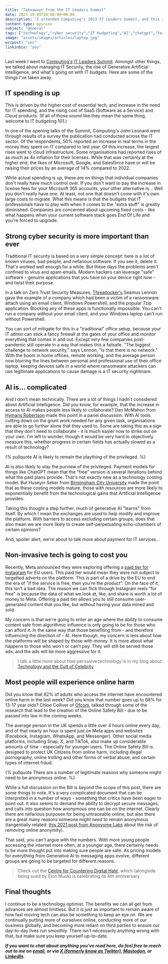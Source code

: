 ```yaml
---
title: "Takeaways from the IT Leaders Summit"
date: 2023-10-09T10:00:00+00:00
description: "I attended Computing's 2023 IT Leaders Summit, and this is what I've come away thinking about."
content-type: opinion
subject: "general"
tags: ["technology","cyber security","IT budgeting","AI","chatgpt","featured"]
image: "assets/images/articles/laptop.jpg"
wrcpost: "yes"
linkinbio: "yes"
---
```


Last week I went to [Computing's](https://www.computing.co.uk/) [IT Leaders Summit](https://event.computing.co.uk/itleaderssummit2023/en/page/home). Amongst other things, we talked about managing IT Security, the rise of Generative Artificial Intelligence, and what's going on with IT budgets. Here are some of the things I've taken away.

## IT spending is up

This is driven by the higher cost of essential tech, and increase in the need for IT spending, and the rising cost of SaaS (Software as a Service) and Cloud products. (If all of those sound like they mean the same thing, welcome to IT budgeting 101.)

In one of the opening talks of the Summit, Computing's John Leonard went through results of a survey the publication had conducted across the IT sector. Of the respondents, 50% reported an increase in real terms in the money they spent on IT compared to last year. Of this increase, the largest rises went to cloud infrastructure. Some organisations had reported rises of as much as 4x inflation for their licenses. While that was certainly at the higher end, the likes of Microsoft, Google, and Salesforce have or will be raising their prices by an average of 14% compared to 2022.

While actual spending is up, these are on things that individual companies don't really have much control over. If you don't want to pay the increase in license fees for your Microsoft 365 accounts, your other alternative is... Well you don't really have one. At least, not one that doesn't come with it's own large costs to migrate. What this means is that the budgets that IT professionals have to play with when it comes to the "extra stuff" is greatly diminished. Companies are concerned about upcoming fixed costs - like what happens when your current software stack goes End Of Life and you're forced to upgrade.

## Strong cyber security is more important than ever

Traditional IT security is based on a very simple concept: here is a list of known viruses, bad people, and nefarious software. If you see it, delete it. That's worked well enough for a while. But these days the problems aren't confined to virus and spam emails. Modern hackers can leverage "safe" software - genuine applications that you have on your device right now - and twist their purpose.

In a talk on Zero Trust Security Measures, [Threatlocker's](https://www.threatlocker.com/) Seamus Lennon gave the example of a company which had been a victim of a ransomware attach using an email client, Windows Powershell, and the popular 7zip application. Blocking any of these apps is functionally impossible. You can't run a company without your email client, and your Windows laptop can't run without Powershell.

You can sort of mitigate for this in a "traditional" office setup, because your IT admin can stick a fancy firewall at the gates of your office and monitor everything that comes in and out. Except very few companies post-pandemic still operate in a way that makes this a failsafe. "The biggest challenge to network security," says Lennon, "is that there is no network." With the boom in home offices, remote working, and the average person now blurring the lines between personal and professional use of their office laptop, keeping devices safe in a world where ransomware attackers can use legitimate applications to cause damage is a IT security nightmare.

## AI is... complicated

And I don't mean technically. There are a lot of things I hadn't considered about Artificial Intelligence. Did you know, for example, that the increase in access to AI makes people less likely to collaborate? Dan McMahon from [Hymans Robertson](https://www.hymans.co.uk/) made this point in a panel discussion. With AI tools cutting down on the grunt work needed for any given task, organisations are able to go further alone that they used to. Some are taking this as a sign that they don't need to collaborate - it is much easier now to strike out on your own. I'm left to wonder, though it would be very hard to objectively measure this, whether progress in certain fields has actually slowed as a result of technology?

{% pullquote AI is likely to remain the plaything of the privileged. %}

AI is also likely to stay the purview of the privileged. Payment models for things like ChatGPT mean that the "free" version is several iterations behind what the paid plans provide. That's not exactly new as a technology costing model. But Huseyin Seker from [Birmingham City University](https://www.bcu.ac.uk/) made the point that as these costing models mature, those with resources are more likely to exponentially benefit from the technological gains that Artificial Intelligence provides. 

Taking this thought a step further, much of generative AI "learns" from itself. By which I mean the exchanges are used to help modify and improve the platform. With barriers to access excluding certain groups, does that also mean we are more likely to create self-perpetuating echo-chambers of certain opinions? 

And, spoiler alert, we're about to talk more about payment for IT services...

## Non-invasive tech is going to cost you

Recently, Meta announced they were exploring offering a [paid tier for Instagram](https://www.theguardian.com/technology/2023/oct/03/facebook-instagram-charge-ad-free-eu-meta-mobile-desktop) for EU users. This paid tier would mean they were not subject to targetted adverts on the platform. This is part of a drive by the EU to end the era of "if the service is free, then you're the product". On the face of it, this isn't a bad idea. The reason we can flick through Instagram reels "for free" is because the data of what we look at, like, and share is worth a lot of money to Meta. Offering a paid tier allows you to still consume user-generated content that you like, but without having your data mined and sold.

My concern is that we're going to enter an age where the ability to consume content safe from algorithmic influence is only going to be for those who can afford it. In the same way that those benefiting from - and therefore influencing the direction of - AI. Here though, my concern is less about how the platforms will be shaped by those with money. It is more about what happens to those who won't or can't pay. They will still be served those ads, and the ads will be more aggressive for it.

> I talk a little more about how pervasive technology is in my blog about [Technology and the Cult of Celebrity]({{site.baseurl}}/musings/technology-and-the-cult-of-celebrity/)

## Most people will experience online harm

Did you know that 62% of adults who access the internet have encountered online harm in the last week? Did you know that number goes up to 68% for 13-17 year olds? Chloe Colliver of [Ofcom](https://www.ofcom.org.uk/home), talked through some of the research that lead to the creation of the Online Safety Bill - due to be passed into law in the coming weeks.

The average person in the UK spends a little over 4 hours online every day, and of that nearly an hour is spent just on Meta apps and websites (Facebook, Instagram, WhatsApp, and Messenger). Other social media platforms, including Snap, X, and TikTok, also make up considerable amounts of time - especially for younger users. The Online Safety Bill is designed to protect UK Citizens from online harm, including illegal pornography, online trolling and other forms of verbal abuse, and certain types of internet fraud.

{% pullquote There are a number of legitimate reasons why someone might need to be anonymous online. %}

While a full discussion on the Bill is beyond the scope of this post, there are some things to note. It's a very complicated document that can be interpreted in a number of ways - something that critics have been eager to point out. It also seems to demand the ability to decrypt secure messages, and calls into question how anonymous one can be on the internet. Clearly there are nefarious purposes for being untraceable online, but also there are a great many reasons someone might *need* to remain anonymous (tangentially related: [this 2021 post from Anonyome Labs](https://anonyome.com/2021/04/removing-anonymity-online-would-risk-the-most-vulnerable-users/) about the risk of removing online anonymity).

That said, you can't argue with the numbers. With more young people accessing the internet more often, at a younger age, there certainly needs to be more thought put into making sure people are safe. As pricing models for everything from Generative AI to messaging apps evolve, different groups are going to be targeted for different reasons.

> Check out the [Centre for Countering Digital Hate](https://counterhate.com/), which (alongside being sued by Elon Musk) is celebrating its 4th anniversary.

## Final thoughts

I continue to be a technology optimist. The benefits we can all get from advances are almost limitless. But it is just as important to remain aware of how fast moving tech can also be something to keep an eye on. We are continually putting more of ourselves online, conducting more of our business globally, and becoming more reliant on third parties to ensure our day-to-day lives run smoothly. There isn't necessarily anything wrong with that, but make sure you keep yourself up-to-date.

***If you want to chat about anything you've read here, do feel free to reach out to me on [email](mailto:will@willrc.co.uk), or via [X (formerly know as Twitter)](https://twitter.com/willranjhill), [Mastodon](https://fosstodon.org/@willrc), or [LinkedIn](https://www.linkedin.com/in/willranjanchurchill/).***